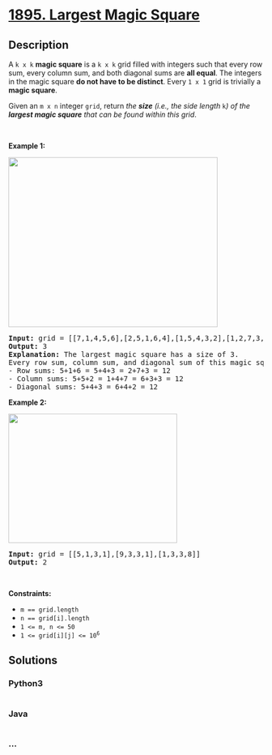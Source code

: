 # [1895. Largest Magic Square](https://leetcode.com/problems/largest-magic-square)



## Description

<p>A <code>k x k</code> <strong>magic square</strong> is a <code>k x k</code> grid filled with integers such that every row sum, every column sum, and both diagonal sums are <strong>all equal</strong>. The integers in the magic square <strong>do not have to be distinct</strong>. Every <code>1 x 1</code> grid is trivially a <strong>magic square</strong>.</p>

<p>Given an <code>m x n</code> integer <code>grid</code>, return <em>the <strong>size</strong> (i.e., the side length </em><code>k</code><em>) of the <strong>largest magic square</strong> that can be found within this grid</em>.</p>

<p>&nbsp;</p>
<p><strong>Example 1:</strong></p>
<img alt="" src="https://cdn.jsdelivr.net/gh/yanglr/leetcode-ac@master/assets/1800-1899/1895.Largest%20Magic%20Square/images/magicsquare-grid.jpg" style="width: 413px; height: 335px;" />
<pre>
<strong>Input:</strong> grid = [[7,1,4,5,6],[2,5,1,6,4],[1,5,4,3,2],[1,2,7,3,4]]
<strong>Output:</strong> 3
<strong>Explanation:</strong> The largest magic square has a size of 3.
Every row sum, column sum, and diagonal sum of this magic square is equal to 12.
- Row sums: 5+1+6 = 5+4+3 = 2+7+3 = 12
- Column sums: 5+5+2 = 1+4+7 = 6+3+3 = 12
- Diagonal sums: 5+4+3 = 6+4+2 = 12
</pre>

<p><strong>Example 2:</strong></p>
<img alt="" src="https://cdn.jsdelivr.net/gh/yanglr/leetcode-ac@master/assets/1800-1899/1895.Largest%20Magic%20Square/images/magicsquare2-grid.jpg" style="width: 333px; height: 255px;" />
<pre>
<strong>Input:</strong> grid = [[5,1,3,1],[9,3,3,1],[1,3,3,8]]
<strong>Output:</strong> 2
</pre>

<p>&nbsp;</p>
<p><strong>Constraints:</strong></p>

<ul>
	<li><code>m == grid.length</code></li>
	<li><code>n == grid[i].length</code></li>
	<li><code>1 &lt;= m, n &lt;= 50</code></li>
	<li><code>1 &lt;= grid[i][j] &lt;= 10<sup>6</sup></code></li>
</ul>

## Solutions

<!-- tabs:start -->

### **Python3**

```python

```

### **Java**

```java

```

### **...**

```

```

<!-- tabs:end -->

